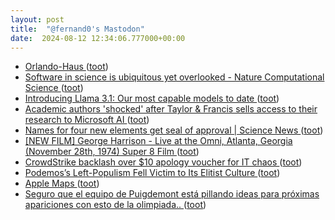 ```yaml
---
layout: post
title:  "@fernand0's Mastodon"
date:  2024-08-12 12:34:06.777000+00:00
---
```

*  [Orlando-Haus ](https://www.flickr.com/photos/fernand0/53895201298) ([toot](https://mastodon.social/@fernand0/112949070841451950))
*  [Software in science is ubiquitous yet overlooked - Nature Computational Science ](https://www.nature.com/articles/s43588-024-00651-) ([toot](https://mastodon.social/@fernand0/112948969936270968))
*  [Introducing Llama 3.1: Our most capable models to date ](https://simonwillison.net/2024/Jul/23/introducing-llama-31) ([toot](https://mastodon.social/@fernand0/112948896362180216))
*  [Academic authors 'shocked' after Taylor & Francis sells access to their research to Microsoft AI ](https://www.thebookseller.com/news/academic-authors-shocked-after-taylor--francis-sells-access-to-their-research-to-microsoft-a) ([toot](https://mastodon.social/@fernand0/112948521196772751))
*  [Names for four new elements get seal of approval \| Science News ](https://www.sciencenews.org/blog/science-ticker/names-four-new-elements-get-seal-approva) ([toot](https://mastodon.social/@fernand0/112948314987070484))
*  [[NEW FILM] George Harrison - Live at the Omni, Atlanta, Georgia (November 28th, 1974) Super 8 Film ](https://www.youtube.com/watch?v=un1wwAu-79g&amp%3Bfeature=youtu.b) ([toot](https://mastodon.social/@fernand0/112948023807149759))
*  [CrowdStrike backlash over $10 apology voucher for IT chaos ](https://www.bbc.com/news/articles/ce58p0048r0) ([toot](https://mastodon.social/@fernand0/112947894542035220))
*  [Podemos’s Left-Populism Fell Victim to Its Elitist Culture ](https://jacobin.com/2024/07/podemos-spain-left-populism-elitist-cultur) ([toot](https://mastodon.social/@fernand0/112947166642103231))
*  [Apple Maps ](https://beta.maps.apple.com/unsupporte) ([toot](https://mastodon.social/@fernand0/112946482482660992))
*  [Seguro que el equipo de Puigdemont está pillando ideas para próximas apariciones con esto de la olimpiada.. ](https://mastodon.social/@fernand0/112945230858130554) ([toot](https://mastodon.social/@fernand0/112945230858130554))
